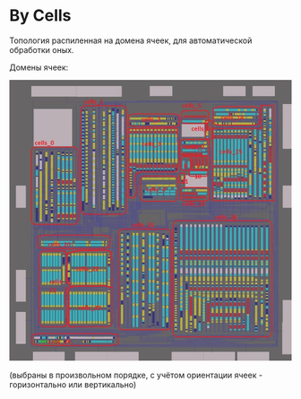 # By Cells

Топология распиленная на домена ячеек, для автоматической обработки оных.

Домены ячеек:

![ym3438_cell_domains](ym3438_cell_domains.jpg)

(выбраны в произвольном порядке, с учётом ориентации ячеек - горизонтально или вертикально)
